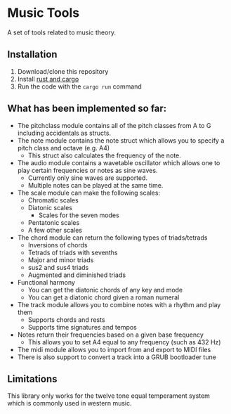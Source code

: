 # Music Tools

A set of tools related to music theory.

## Installation

1. Download/clone this repository
2. Install [rust and cargo](https://doc.rust-lang.org/book/ch01-01-installation.html)
3. Run the code with the `cargo run` command

## What has been implemented so far:

- The pitchclass module contains all of the pitch classes from A to G including accidentals as structs.
- The note module contains the note struct which allows you to specify a pitch class and octave (e.g. A4)
  - This struct also calculates the frequency of the note.
- The audio module contains a wavetable oscillator which allows one to play certain frequencies or notes as sine waves.
  - Currently only sine waves are supported.
  - Multiple notes can be played at the same time.
- The scale module can make the following scales:
  - Chromatic scales
  - Diatonic scales
    - Scales for the seven modes
  - Pentatonic scales
  - A few other scales
- The chord module can return the following types of triads/tetrads
  - Inversions of chords
  - Tetrads of triads with sevenths
  - Major and minor triads
  - sus2 and sus4 triads
  - Augmented and diminished triads
- Functional harmony
  - You can get the diatonic chords of any key and mode
  - You can get a diatonic chord given a roman numeral
- The track module allows you to combine notes with a rhythm and play them
  - Supports chords and rests
  - Supports time signatures and tempos
- Notes return their frequencies based on a given base frequency
  - This allows you to set A4 equal to any frequency (such as 432 Hz)
- The midi module allows you to import from and export to MIDI files
- There is also support to convert a track into a GRUB bootloader tune

## Limitations

This library only works for the twelve tone equal temperament system which is commonly used in western music.